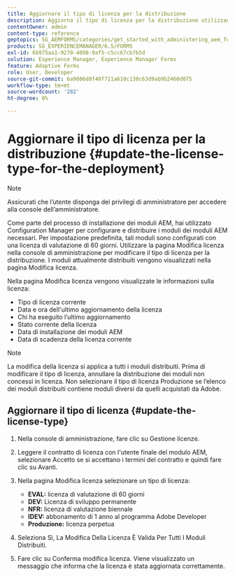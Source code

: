 ```yaml
---
title: Aggiornare il tipo di licenza per la distribuzione
description: Aggiorna il tipo di licenza per la distribuzione utilizzando la pagina Modifica licenza nella console di amministrazione.
contentOwner: admin
content-type: reference
geptopics: SG_AEMFORMS/categories/get_started_with_administering_aem_forms_on_jee
products: SG_EXPERIENCEMANAGER/6.5/FORMS
exl-id: 6b975aa1-9270-4098-9af5-c5cc67cb7b5d
solution: Experience Manager, Experience Manager Forms
feature: Adaptive Forms
role: User, Developer
source-git-commit: 6a9806d8f40f711a610c130c63d9ab9b2460d075
workflow-type: tm+mt
source-wordcount: '282'
ht-degree: 0%

---
```


# Aggiornare il tipo di licenza per la distribuzione {#update-the-license-type-for-the-deployment}

>[!NOTE]
> 
> Assicurati che l’utente disponga dei privilegi di amministratore per accedere alla console dell’amministratore.

Come parte del processo di installazione dei moduli AEM, hai utilizzato Configuration Manager per configurare e distribuire i moduli dei moduli AEM necessari. Per impostazione predefinita, tali moduli sono configurati con una licenza di valutazione di 60 giorni. Utilizzare la pagina Modifica licenza nella console di amministrazione per modificare il tipo di licenza per la distribuzione. I moduli attualmente distribuiti vengono visualizzati nella pagina Modifica licenza.

Nella pagina Modifica licenza vengono visualizzate le informazioni sulla licenza:

* Tipo di licenza corrente
* Data e ora dell&#39;ultimo aggiornamento della licenza
* Chi ha eseguito l’ultimo aggiornamento
* Stato corrente della licenza
* Data di installazione dei moduli AEM
* Data di scadenza della licenza corrente

>[!NOTE]
>
>La modifica della licenza si applica a tutti i moduli distribuiti. Prima di modificare il tipo di licenza, annullare la distribuzione dei moduli non concessi in licenza. Non selezionare il tipo di licenza Produzione se l’elenco dei moduli distribuiti contiene moduli diversi da quelli acquistati da Adobe.

## Aggiornare il tipo di licenza {#update-the-license-type}

1. Nella console di amministrazione, fare clic su Gestione licenze.
1. Leggere il contratto di licenza con l&#39;utente finale del modulo AEM, selezionare Accetto se si accettano i termini del contratto e quindi fare clic su Avanti.
1. Nella pagina Modifica licenza selezionare un tipo di licenza:

   * **EVAL:** licenza di valutazione di 60 giorni
   * **DEV:** Licenza di sviluppo permanente
   * **NFR:** licenza di valutazione biennale
   * **IDEV:** abbonamento di 1 anno al programma Adobe Developer
   * **Produzione:** licenza perpetua

1. Seleziona Sì, La Modifica Della Licenza È Valida Per Tutti I Moduli Distribuiti.
1. Fare clic su Conferma modifica licenza. Viene visualizzato un messaggio che informa che la licenza è stata aggiornata correttamente.
